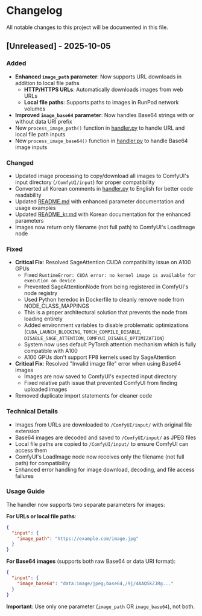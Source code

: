 # Changelog

All notable changes to this project will be documented in this file.

## [Unreleased] - 2025-10-05

### Added
- **Enhanced `image_path` parameter**: Now supports URL downloads in addition to local file paths
  - **HTTP/HTTPS URLs**: Automatically downloads images from web URLs
  - **Local file paths**: Supports paths to images in RunPod network volumes
- **Improved `image_base64` parameter**: Now handles Base64 strings with or without data URI prefix
- New `process_image_path()` function in [handler.py](handler.py) to handle URL and local file path inputs
- New `process_image_base64()` function in [handler.py](handler.py) to handle Base64 image inputs

### Changed
- Updated image processing to copy/download all images to ComfyUI's input directory (`/ComfyUI/input`) for proper compatibility
- Converted all Korean comments in [handler.py](handler.py) to English for better code readability
- Updated [README.md](README.md) with enhanced parameter documentation and usage examples
- Updated [README_kr.md](README_kr.md) with Korean documentation for the enhanced parameters
- Images now return only filename (not full path) to ComfyUI's LoadImage node

### Fixed
- **Critical Fix**: Resolved SageAttention CUDA compatibility issue on A100 GPUs
  - Fixed `RuntimeError: CUDA error: no kernel image is available for execution on device`
  - Prevented SageAttentionNode from being registered in ComfyUI's node registry
  - Used Python heredoc in Dockerfile to cleanly remove node from NODE_CLASS_MAPPINGS
  - This is a proper architectural solution that prevents the node from loading entirely
  - Added environment variables to disable problematic optimizations (`CUDA_LAUNCH_BLOCKING`, `TORCH_COMPILE_DISABLE`, `DISABLE_SAGE_ATTENTION`, `COMFYUI_DISABLE_OPTIMIZATION`)
  - System now uses default PyTorch attention mechanism which is fully compatible with A100
  - A100 GPUs don't support FP8 kernels used by SageAttention
- **Critical Fix**: Resolved "Invalid image file" error when using Base64 images
  - Images are now saved to ComfyUI's expected input directory
  - Fixed relative path issue that prevented ComfyUI from finding uploaded images
- Removed duplicate import statements for cleaner code

### Technical Details
- Images from URLs are downloaded to `/ComfyUI/input/` with original file extension
- Base64 images are decoded and saved to `/ComfyUI/input/` as JPEG files
- Local file paths are copied to `/ComfyUI/input/` to ensure ComfyUI can access them
- ComfyUI's LoadImage node now receives only the filename (not full path) for compatibility
- Enhanced error handling for image download, decoding, and file access failures

### Usage Guide
The handler now supports two separate parameters for images:

**For URLs or local file paths**:
```json
{
  "input": {
    "image_path": "https://example.com/image.jpg"
  }
}
```

**For Base64 images** (supports both raw Base64 or data URI format):
```json
{
  "input": {
    "image_base64": "data:image/jpeg;base64,/9j/4AAQSkZJRg..."
  }
}
```

**Important**: Use only one parameter (`image_path` OR `image_base64`), not both.
